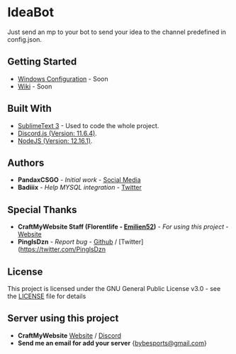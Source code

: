 # IdeaBot
Just send an mp to your bot to send your idea to the channel predefined in config.json.

## Getting Started

* [Windows Configuration](https://github.com/PandaxCSGO/IdeaBot) - Soon
* [Wiki](https://github.com/PandaxCSGO/IdeaBot) - Soon

## Built With

* [SublimeText 3](https://www.sublimetext.com/) - Used to code the whole project.
* [Discord.js (Version: 11.6.4)](https://discord.js.org/#/).
* [NodeJS (Version: 12.16.1)](https://nodejs.org/en/).

## Authors

* **PandaxCSGO** - *Initial work* - [Social Media](https://linktr.ee/PandaxCSGO)
* **Badiiix** - *Help MYSQL integration* - [Twitter](https://twitter.com/BadiiiX_IT)

## Special Thanks

* **CraftMyWebsite Staff (Florentlife - [Emilien52](https://twitter.com/Emilien52_eng))** - *For using this project* - [Website](https://craftmywebsite.fr)
* **PinglsDzn** - *Report bug* - [Github](https://github.com/PinglsDzn) / [Twitter](https://twitter.com/PinglsDzn

## License

This project is licensed under the GNU General Public License v3.0 - see the [LICENSE](LICENSE) file for details

## Server using this project

* **CraftMyWebsite** [Website](https://craftmywebsite.fr) / [Discord](https://discord.gg/wMVAeug)
* **Send me an email for add your server** {bybesports@gmail.com}
